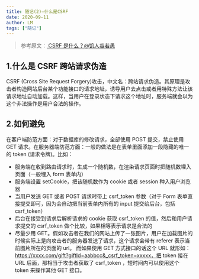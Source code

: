 ```yaml
---
title: 随记(2)—什么是CSRF
date: 2020-09-11
author: LM
tags: ["随记"]
---
```


> 参考原文：[ CSRF 是什么？@饥人谷若愚 ](https://zhuanlan.zhihu.com/p/22521378)

## 1.什么是 CSRF 跨站请求伪造

CSRF (Cross Site Request Forgery)攻击，中文名：跨站请求伪造。其原理是攻击者构造网站后台某个功能接口的请求地址，诱导用户去点击或者用特殊方法让该请求地址自动加载。这样，当用户在登录状态下请求这个地址时，服务端就会以为这个非法操作是用户合法的操作。

## 2.如何避免

在客户端防范方面：对于数据库的修改请求，全部使用 POST 提交，禁止使用 GET 请求。在服务器端防范方面：一般的做法是在表单里面添加一段隐藏的唯一的 token (请求令牌)。比如：

- 服务端在收到路由请求时，生成一个随机数，在渲染请求页面时把随机数埋入页面（一般埋入 form 表单内）
- 服务端设置 setCookie，把该随机数作为 cookie 或者 session 种入用户浏览器
- 当用户发送 GET 或者 POST 请求时带上 csrf_token 参数（对于 Form 表单直接提交即可，因为会自动把当前表单内所有的 input 提交给后台，包括 csrf_token）
- 后台在接受到请求后解析请求的 cookie 获取 csrf_token 的值，然后和用户请求提交的 csrf_token 做个比较，如果相等表示请求是合法的
- 尽量少用 GET。假如攻击者在我们的网站上传了一张图片，用户在加载图片的时候实际上是向攻击者的服务器发送了请求，这个请求会带有 referer 表示当前图片所在的页面的  url。 而如果使用 GET 方式接口的话这个 URL 就形如：https://xxxx.com/gift?giftId=aabbcc&_csrf_token=xxxxx，把 token 接在 URL 后面，那相当于攻击者获取了 csrf_token ，短时间内可以使用这个 token 来操作其他 GET 接口。
